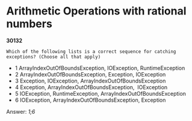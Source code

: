 Arithmetic Operations with rational numbers
===========================================
**30132**
```
Which of the following lists is a correct sequence for catching exceptions? (Choose all that apply)
```


- 1 ArrayIndexOutOfBoundsException, IOException, RuntimeException
- 2 ArrayIndexOutOfBoundsException, Exception, IOException
- 3 Exception, IOException, ArrayIndexOutOfBoundsException
- 4 Exception, ArrayIndexOutOfBoundsException,  IOException
- 5 IOException, RuntimeException, ArrayIndexOutOfBoundsException
- 6 IOException, ArrayIndexOutOfBoundsException, Exception

Answer: *1;6*

